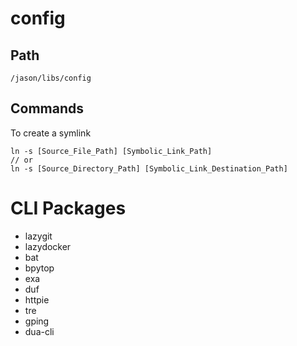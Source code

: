 # config

## Path
```
/jason/libs/config
```
## Commands
To create a symlink
```
ln -s [Source_File_Path] [Symbolic_Link_Path]
// or
ln -s [Source_Directory_Path] [Symbolic_Link_Destination_Path]
```
# CLI Packages
- lazygit
- lazydocker
- bat
- bpytop
- exa
- duf
- httpie
- tre
- gping
- dua-cli
